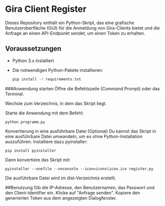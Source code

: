 # Gira Client Register

Dieses Repository enthält ein Python-Skript, das eine grafische Benutzeroberfläche (GUI) für die Anmeldung von Gira-Clients bietet und die Anfrage an einen API-Endpunkt sendet, um einen Token zu erhalten.

## Voraussetzungen

- Python 3.x installiert
- Die notwendigen Python-Pakete installieren:

  ```bash
  pip install -r requirements.txt
###Anwendung starten
Öffne die Befehlszeile (Command Prompt) oder das Terminal.

Wechsle zum Verzeichnis, in dem das Skript liegt.

Starte die Anwendung mit dem Befehl:

````
python programm.py
````
Konvertierung in eine ausführbare Datei (Optional)
Du kannst das Skript in eine ausführbare Datei umwandeln, um es ohne Python-Installation auszuführen. Installiere dazu pyinstaller:

````
pip install pyinstaller
````
Dann konvertiere das Skript mit:

````
pyinstaller --onefile --noconsole --icon=icons\icon.ico register.py
````
Die ausführbare Datei wird im dist-Verzeichnis erstellt.

##Benutzung
Gib die IP-Adresse, den Benutzernamen, das Passwort und den Client-Identifier ein.
Klicke auf "Anfrage senden".
Kopiere den generierten Token aus dem angezeigten Dialogfenster.

